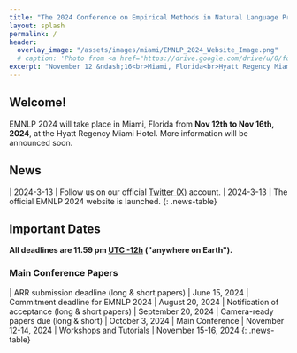 ```yaml
---
title: "The 2024 Conference on Empirical Methods in Natural Language Processing"
layout: splash
permalink: /
header:
  overlay_image: "/assets/images/miami/EMNLP_2024_Website_Image.png"
  # caption: 'Photo from <a href="https://drive.google.com/drive/u/0/folders/10XXSEjTNDmrwU0tqL58la1n3YlE-g4V8">EMNLP 2024 Website Image.png</a> '
excerpt: "November 12 &ndash;16<br>Miami, Florida<br>Hyatt Regency Miami Hotel"
---
```


## Welcome!
EMNLP 2024 will take place in Miami, Florida from **Nov 12th to Nov 16th, 2024**, at the Hyatt Regency Miami Hotel. More information will be announced soon.


## News
<style>
.news-table { font-size: .9em; table-layout: fixed; }
.news-table tr td:nth-child(1) { font-weight: bold; width: 10em; }
</style>
| 2024-3-13 | Follow us on our official [Twitter (X)](https://twitter.com/emnlpmeeting) account.
| 2024-3-13 | The official EMNLP 2024 website is launched.
{: .news-table}

<!-- ## BLOG POSTS 

<style>
.news-table { font-size: .9em; table-layout: fixed;}
.news-table tr td:nth-child(1) { font-weight: bold; width: 10em; }
</style>
| 2024-3-17 | [EMNLP 2024 Blog](/blog/)
{: .news-table}
 -->
<!-- [Older BLOG POSTS](/blog/){: .btn .btn--info}
{: .text-center} -->


## Important Dates
<b>All deadlines are 11.59 pm <a target="_blank" href="https://www.timeanddate.com/time/zone/timezone/utc-12">UTC -12h</a> ("anywhere on Earth").</b>

### Main Conference Papers
<style>
.news-table { font-size: .9em; table-layout: fixed;}
.news-table tr td:nth-child(1) { font-weight: bold; width: 10em; }
</style>
| ARR submission deadline (long & short papers) | June 15, 2024
| Commitment deadline for EMNLP 2024 | August 20, 2024
| Notification of acceptance (long & short papers) | September 20, 2024
| Camera-ready papers due (long & short) | October 3, 2024
| Main Conference | November 12-14, 2024
| Workshops and Tutorials | November 15-16, 2024
{: .news-table}


